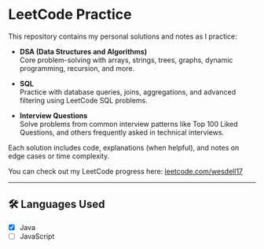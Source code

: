 # LeetCode Practice

This repository contains my personal solutions and notes as I practice:

- **DSA (Data Structures and Algorithms)**  
  Core problem-solving with arrays, strings, trees, graphs, dynamic programming, recursion, and more.

- **SQL**  
  Practice with database queries, joins, aggregations, and advanced filtering using LeetCode SQL problems.

- **Interview Questions**  
  Solve problems from common interview patterns like Top 100 Liked Questions, and others frequently asked in technical interviews.

Each solution includes code, explanations (when helpful), and notes on edge cases or time complexity.


You can check out my LeetCode progress here: [leetcode.com/wesdell17](https://leetcode.com/wesdell17)

---

## 🛠️ Languages Used

- [x] Java
- [ ] JavaScript
